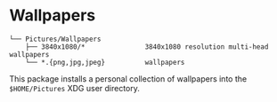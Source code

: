 # Wallpapers

```text
└── Pictures/Wallpapers
    ├── 3840x1080/*               3840x1080 resolution multi-head wallpapers
    └── *.{png,jpg,jpeg}          wallpapers

```

This package installs a personal collection of wallpapers into the `$HOME/Pictures` XDG user directory.
